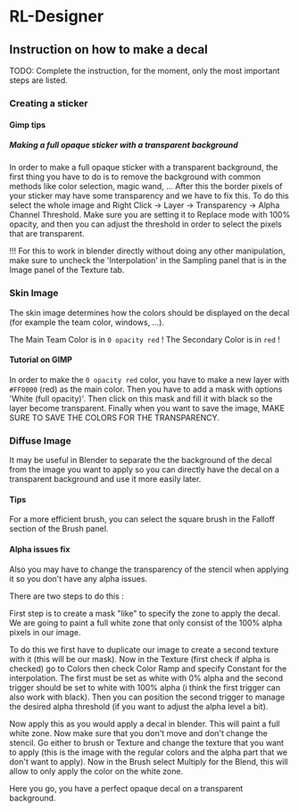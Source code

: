 # RL-Designer

## Instruction on how to make a decal

TODO: Complete the instruction, for the moment, only the most important steps are listed.

### Creating a sticker

#### Gimp tips

##### Making a full opaque sticker with a transparent background

In order to make a full opaque sticker with a transparent background, the first thing you have to do is to remove the background with common methods like color selection, magic wand, ...
After this the border pixels of your sticker may have some transparency and we have to fix this. To do this select the whole image and Right Click -> Layer -> Transparency -> Alpha Channel Threshold. Make sure you are setting it to Replace mode with 100% opacity, and then you can adjust the threshold in order to select the pixels that are transparent.

!!! For this to work in blender directly without doing any other manipulation, make sure to uncheck the 'Interpolation' in the Sampling panel that is in the Image panel of the Texture tab.

### Skin Image

The skin image determines how the colors should be displayed on the decal (for example the team color, windows, ...).

The Main Team Color is in `0 opacity red` !
The Secondary Color is in `red` !

#### Tutorial on GIMP

In order to make the `0 opacity red` color, you have to make a new layer with `#FF0000` (red) as the main color. Then you have to add a mask with options 'White (full opacity)'. Then click on this mask and fill it with black so the layer become transparent. Finally when you want to save the image, MAKE SURE TO SAVE THE COLORS FOR THE TRANSPARENCY.

### Diffuse Image

It may be useful in Blender to separate the the background of the decal from the image you want to apply so you can directly have the decal on a transparent background and use it more easily later.

#### Tips

For a more efficient brush, you can select the square brush in the Falloff section of the Brush panel.

#### Alpha issues fix

Also you may have to change the transparency of the stencil when applying it so you don't have any alpha issues. 

There are two steps to do this :

First step is to create a mask "like" to specify the zone to apply the decal. We are going to paint a full white zone that only consist of the 100% alpha pixels in our image.

To do this we first have to duplicate our image to create a second texture with it (this will be our mask). Now in the Texture (first check if alpha is checked) go to Colors then check Color Ramp and specify Constant for the interpolation. The first must be set as white with 0% alpha and the second trigger should be set to white with 100% alpha (i think the first trigger can also work with black). Then you can position the second trigger to manage the desired alpha threshold (if you want to adjust the alpha level a bit).

Now apply this as you would apply a decal in blender. This will paint a full white zone. Now make sure that you don't move and don't change the stencil. Go either to brush or Texture and change the texture that you want to apply (this is the image with the regular colors and the alpha part that we don't want to apply). Now in the Brush select Multiply for the Blend, this will allow to only apply the color on the white zone.

Here you go, you have a perfect opaque decal on a transparent background.

